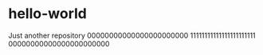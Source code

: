 # hello-world
Just another repository
00000000000000000000000
11111111111111111111111
00000000000000000000000

